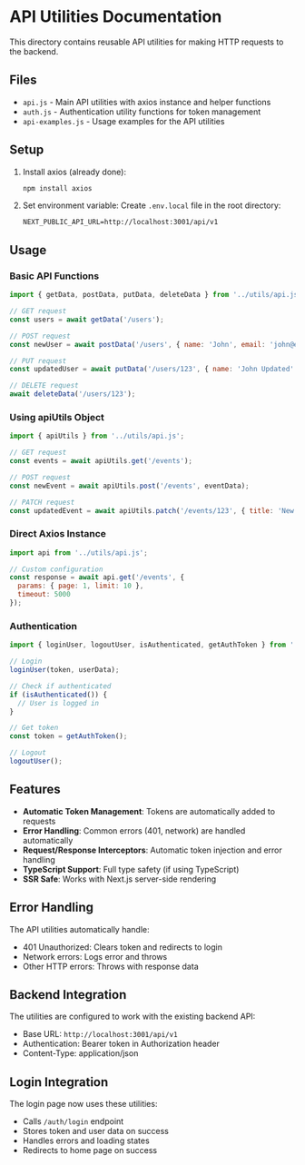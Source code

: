 # API Utilities Documentation

This directory contains reusable API utilities for making HTTP requests to the backend.

## Files

- `api.js` - Main API utilities with axios instance and helper functions
- `auth.js` - Authentication utility functions for token management
- `api-examples.js` - Usage examples for the API utilities

## Setup

1. Install axios (already done):
   ```bash
   npm install axios
   ```

2. Set environment variable:
   Create `.env.local` file in the root directory:
   ```
   NEXT_PUBLIC_API_URL=http://localhost:3001/api/v1
   ```

## Usage

### Basic API Functions

```javascript
import { getData, postData, putData, deleteData } from '../utils/api.js';

// GET request
const users = await getData('/users');

// POST request
const newUser = await postData('/users', { name: 'John', email: 'john@example.com' });

// PUT request
const updatedUser = await putData('/users/123', { name: 'John Updated' });

// DELETE request
await deleteData('/users/123');
```

### Using apiUtils Object

```javascript
import { apiUtils } from '../utils/api.js';

// GET request
const events = await apiUtils.get('/events');

// POST request
const newEvent = await apiUtils.post('/events', eventData);

// PATCH request
const updatedEvent = await apiUtils.patch('/events/123', { title: 'New Title' });
```

### Direct Axios Instance

```javascript
import api from '../utils/api.js';

// Custom configuration
const response = await api.get('/events', {
  params: { page: 1, limit: 10 },
  timeout: 5000
});
```

### Authentication

```javascript
import { loginUser, logoutUser, isAuthenticated, getAuthToken } from '../utils/auth.js';

// Login
loginUser(token, userData);

// Check if authenticated
if (isAuthenticated()) {
  // User is logged in
}

// Get token
const token = getAuthToken();

// Logout
logoutUser();
```

## Features

- **Automatic Token Management**: Tokens are automatically added to requests
- **Error Handling**: Common errors (401, network) are handled automatically
- **Request/Response Interceptors**: Automatic token injection and error handling
- **TypeScript Support**: Full type safety (if using TypeScript)
- **SSR Safe**: Works with Next.js server-side rendering

## Error Handling

The API utilities automatically handle:
- 401 Unauthorized: Clears token and redirects to login
- Network errors: Logs error and throws
- Other HTTP errors: Throws with response data

## Backend Integration

The utilities are configured to work with the existing backend API:
- Base URL: `http://localhost:3001/api/v1`
- Authentication: Bearer token in Authorization header
- Content-Type: application/json

## Login Integration

The login page now uses these utilities:
- Calls `/auth/login` endpoint
- Stores token and user data on success
- Handles errors and loading states
- Redirects to home page on success
